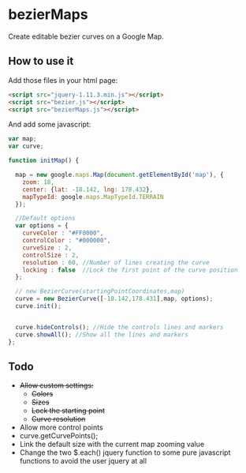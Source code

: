# bezierMaps

Create editable bezier curves on a Google Map.

## How to use it

Add those files in your html page:
```html
<script src="jquery-1.11.3.min.js"></script>
<script src="bezier.js"></script>
<script src="bezierMaps.js"></script>
```

And add some javascript:
```javascript
var map;
var curve;

function initMap() {

  map = new google.maps.Map(document.getElementById('map'), {
    zoom: 18,
    center: {lat: -18.142, lng: 178.432},
    mapTypeId: google.maps.MapTypeId.TERRAIN
  });

  //Default options
  var options = {
    curveColor : "#FF0000",
    controlColor : "#000000",
    curveSize : 2,
    controlSize : 2,
    resolution : 60, //Number of lines creating the curve
    locking : false  //Lock the first point of the curve position
  };

  // new BezierCurve(startingPointCoordinates,map)
  curve = new BezierCurve([-18.142,178.431],map, options);
  curve.init();


  curve.hideControls(); //Hide the controls lines and markers
  curve.showAll(); //Show all the lines and markers
};
```

## Todo

  - ~~Allow custom settings:~~
    * ~~Colors~~
    * ~~Sizes~~
    * ~~Lock the starting point~~
    * ~~Curve resolution~~
  - Allow more control points
  - curve.getCurvePoints();
  - Link the default size with the current map zooming value
  - Change the two $.each() jquery function to some pure javascript functions to avoid the user jquery at all
